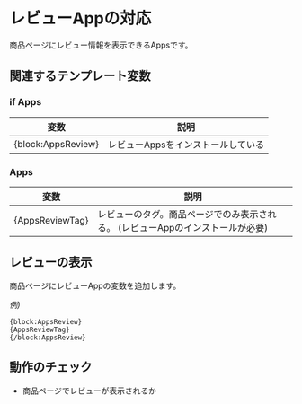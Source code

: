 # レビューAppの対応

商品ページにレビュー情報を表示できるAppsです。

## 関連するテンプレート変数

### if Apps

| 変数 | 説明 |
|-----|-----|
| {block:AppsReview} | レビューAppsをインストールしている |

### Apps

| 変数 | 説明 |
|-----|-----|
| {AppsReviewTag} | レビューのタグ。商品ページでのみ表示される。 (レビューAppのインストールが必要) |

## レビューの表示

商品ページにレビューAppの変数を追加します。

*例)*

```
{block:AppsReview}
{AppsReviewTag}
{/block:AppsReview}
```

## 動作のチェック
- 商品ページでレビューが表示されるか
